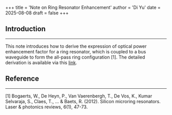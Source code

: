 +++
title = 'Note on Ring Resonator Enhancement'
author = 'Di Yu'
date = 2025-08-08
draft = false
+++

## Introduction

---

This note introduces how to derive the expression of optical power enhancement factor for a ring resonator, which is coupled to a bus waveguide to form the all-pass ring configuration [1]. The detailed derivation is available via this [link](/posts/note-ring-enhancement/Note_ring_enhancement_factor.pdf).

## Reference

---

[1] Bogaerts, W., De Heyn, P., Van Vaerenbergh, T., De Vos, K., Kumar Selvaraja, S., Claes, T., ... & Baets, R. (2012). Silicon microring resonators. Laser & photonics reviews, 6(1), 47-73.